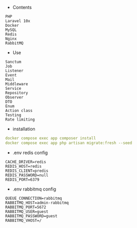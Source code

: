 - Contents
```text
PHP
Laravel 10x
Docker
MySQL
Redis
Nginx
RabbitMQ
```
- Use
```text
Sanctum
Job
Listener
Event
Mail
Middleware
Service
Repository
Observer
DTO
Enum
Action class
Testing
Rate limiting
```
- installation
```yml
docker compose exec app composer install
docker compose exec app php artisan migrate:fresh --seed
```

- .env redis config
```text
CACHE_DRIVER=redis
REDIS_HOST=redis
REDIS_CLIENT=predis
REDIS_PASSWORD=null
REDIS_PORT=6379
```

- .env rabbitmq config
```text
QUEUE_CONNECTION=rabbitmq
RABBITMQ_HOST=admin-rabbitmq
RABBITMQ_PORT=5672
RABBITMQ_USER=guest
RABBITMQ_PASSWORD=guest
RABBITMQ_VHOST=/
```
